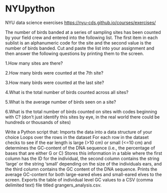 # NYUpython
NYU data science exercises
https://nyu-cds.github.io/courses/exercises/

The number of birds banded at a series of sampling sites has been counted 
by your field crew and entered into the following list. The first item in each 
sublist is an alphanumeric code for the site and the second value is the number 
of birds banded. Cut and paste the list into your assignment and then answer the 
following questions by printing them to the screen.

1.How many sites are there?

2.How many birds were counted at the 7th site?

3.How many birds were counted at the last site?

4.What is the total number of birds counted across all sites?

5.What is the average number of birds seen on a site?

6.What is the total number of birds counted on sites with codes beginning with C? 
(don’t just identify this sites by eye, in the real world there could be hundreds or thousands of sites)

Write a Python script that:
Imports the data into a data structure of your choice
Loops over the rows in the dataset
For each row in the dataset checks to see if the ear length is large (>10 cm) or small (<=10 cm)
 and determines the GC-content of the DNA sequence (i.e., the percentage of bases that are either G or C)
Stores this information in a table where the first column has the ID for the individual, 
the second column contains the string ‘large’ or the string ‘small’ depending on the size of 
the individuals ears, and the third column contains the GC content of the DNA sequence.
Prints the average GC-content for both large-eared elves and small-eared elves to the screen.
Exports the table of individual level GC values to a CSV 
(comma delimited text) file titled grangers_analysis.csv.
